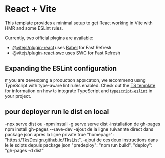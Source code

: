 # React + Vite

This template provides a minimal setup to get React working in Vite with HMR and some ESLint rules.

Currently, two official plugins are available:

- [@vitejs/plugin-react](https://github.com/vitejs/vite-plugin-react/blob/main/packages/plugin-react) uses [Babel](https://babeljs.io/) for Fast Refresh
- [@vitejs/plugin-react-swc](https://github.com/vitejs/vite-plugin-react/blob/main/packages/plugin-react-swc) uses [SWC](https://swc.rs/) for Fast Refresh

## Expanding the ESLint configuration

If you are developing a production application, we recommend using TypeScript with type-aware lint rules enabled. Check out the [TS template](https://github.com/vitejs/vite/tree/main/packages/create-vite/template-react-ts) for information on how to integrate TypeScript and [`typescript-eslint`](https://typescript-eslint.io) in your project.



## pour deployer run le dist en local
 -npx serve dist
 ou 
 -npm install -g serve 
   serve dist
-installation de gh-pages
  npm install gh-pages --save-dev
-ajout de la ligne suivannte direct dans package json apres la ligne private:true
  "homepage": "https://TksDesign.github.io/TksList",
-ajout de ces deux instructions dans le le scipts depuis package json
  "predeploy": "npm run build",
  "deploy": "gh-pages -d dist"
